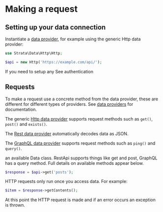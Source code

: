 # Making a request

## Setting up your data connection

Instantiate a [data provider](../retrieving-data/data-providers.md), for example using the generic Http data provider:

```php
use Strata\Data\Http\Http;

$api = new Http('https://example.com/api/');
```

If you need to setup any See authentication

## Requests

To make a request use a concrete method from the data provider, these are different for different types of providers. See [data providers](../retrieving-data/data-providers.md) for documentation.

The generic [Http data provider](../retrieving-data/http.md) supports request methods such as `get()`, `post()` and `exists()`.

The [Rest data provider](../retrieving-data/rest.md) automatically decodes data as JSON.

The [GraphQL data provider]() supports request methods such as `ping()` and `query()`.

an available Data class. RestApi supports things like get and post, GraphQL has a query method. Full details on available methods appear below.

```php
$response = $api->get('posts');
```

HTTP requests only run once you access data. For example:

```php
$item = $response->getContents();
```

At this point the HTTP request is made and if an error occurs an exception is thrown.
